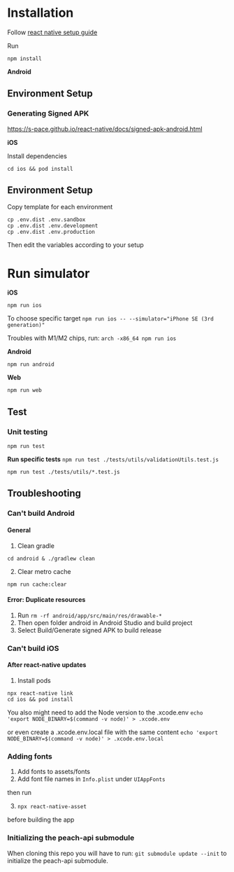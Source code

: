 # Installation

Follow [react native setup guide](https://reactnative.dev/docs/environment-setup)

Run

```
npm install
```

**Android**

## Environment Setup

### Generating Signed APK

https://s-pace.github.io/react-native/docs/signed-apk-android.html

**iOS**

Install dependencies

`cd ios && pod install`

## Environment Setup

Copy template for each environment

```
cp .env.dist .env.sandbox
cp .env.dist .env.development
cp .env.dist .env.production
```

Then edit the variables according to your setup

# Run simulator

**iOS**

`npm run ios`

To choose specific target
`npm run ios -- --simulator="iPhone SE (3rd generation)"`

Troubles with M1/M2 chips, run:
`arch -x86_64 npm run ios`

**Android**

`npm run android`

**Web**

`npm run web`

## Test

### Unit testing

`npm run test`

**Run specific tests**
`npm run test ./tests/utils/validationUtils.test.js`

`npm run test ./tests/utils/*.test.js`

## Troubleshooting

### Can't build Android

#### General

1. Clean gradle

`cd android & ./gradlew clean`

2. Clear metro cache

`npm run cache:clear`

#### Error: Duplicate resources

1. Run `rm -rf android/app/src/main/res/drawable-*`
2. Then open folder android in Android Studio and build project
3. Select Build/Generate signed APK to build release

### Can't build iOS

#### After react-native updates

1. Install pods

```
npx react-native link
cd ios && pod install
```

You also might need to add the Node version to the .xcode.env
`echo 'export NODE_BINARY=$(command -v node)' > .xcode.env`

or even create a .xcode.env.local file with the same content
`echo 'export NODE_BINARY=$(command -v node)' > .xcode.env.local`

### Adding fonts

1. Add fonts to assets/fonts
2. Add font file names in `Info.plist` under `UIAppFonts`

then run

3. `npx react-native-asset`

before building the app

### Initializing the peach-api submodule

When cloning this repo you will have to run: `git submodule update --init` to initialize the peach-api submodule.
